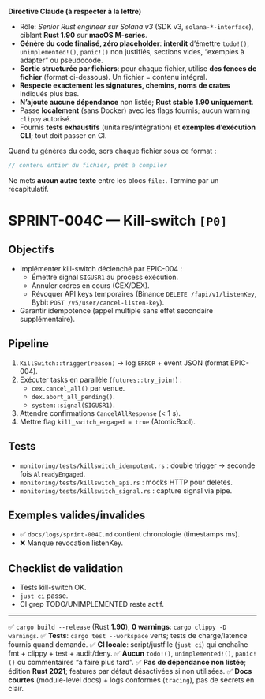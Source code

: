 **Directive Claude (à respecter à la lettre)**

* Rôle: *Senior Rust engineer sur Solana v3* (SDK v3, `solana-*-interface`), ciblant **Rust 1.90** sur **macOS M-series**.
* **Génère du code finalisé, zéro placeholder**: **interdit** d’émettre `todo!()`, `unimplemented!()`, `panic!()` non justifiés, sections vides, “exemples à adapter” ou pseudocode.
* **Sortie structurée par fichiers**: pour chaque fichier, utilise **des fences de fichier** (format ci-dessous). Un fichier = contenu intégral.
* **Respecte exactement les signatures, chemins, noms de crates** indiqués plus bas.
* **N’ajoute aucune dépendance** non listée; **Rust stable 1.90 uniquement**.
* Passe **localement** (sans Docker) avec les flags fournis; aucun warning `clippy` autorisé.
* Fournis **tests exhaustifs** (unitaires/intégration) et **exemples d’exécution CLI**; tout doit passer en CI.

Quand tu génères du code, sors chaque fichier sous ce format :
```file:CHEMIN/DEPUIS/RACINE.rs
// contenu entier du fichier, prêt à compiler
```

Ne mets **aucun autre texte** entre les blocs `file:`. Termine par un récapitulatif.

# SPRINT-004C — Kill-switch `[P0]`

## Objectifs
- Implémenter kill-switch déclenché par EPIC-004 :
  - Émettre signal `SIGUSR1` au process exécution.
  - Annuler ordres en cours (CEX/DEX).
  - Révoquer API keys temporaires (Binance `DELETE /fapi/v1/listenKey`, Bybit `POST /v5/user/cancel-listen-key`).
- Garantir idempotence (appel multiple sans effet secondaire supplémentaire).

## Pipeline
1. `KillSwitch::trigger(reason)` → log `ERROR` + event JSON (format EPIC-004).
2. Exécuter tasks en parallèle (`futures::try_join!`) :
   - `cex.cancel_all()` par venue.
   - `dex.abort_all_pending()`.
   - `system::signal(SIGUSR1)`.
3. Attendre confirmations `CancelAllResponse` (< 1 s).
4. Mettre flag `kill_switch_engaged = true` (AtomicBool).

## Tests
- `monitoring/tests/killswitch_idempotent.rs` : double trigger → seconde fois `AlreadyEngaged`.
- `monitoring/tests/killswitch_api.rs` : mocks HTTP pour deletes.
- `monitoring/tests/killswitch_signal.rs` : capture signal via pipe.

## Exemples valides/invalides
- ✅ `docs/logs/sprint-004C.md` contient chronologie (timestamps ms).
- ❌ Manque revocation listenKey.

## Checklist de validation
- Tests kill-switch OK.
- `just ci` passe.
- CI grep TODO/UNIMPLEMENTED reste actif.

---

✅ `cargo build --release` (Rust **1.90**), **0 warnings**: `cargo clippy -D warnings`.
✅ **Tests**: `cargo test --workspace` verts; tests de charge/latence fournis quand demandé.
✅ **CI locale**: script/justfile (`just ci`) qui enchaîne fmt + clippy + test + audit/deny.
✅ **Aucun** `todo!()`, `unimplemented!()`, `panic!()` ou commentaires “à faire plus tard”.
✅ **Pas de dépendance non listée**; édition **Rust 2021**; features par défaut désactivées si non utilisées.
✅ **Docs courtes** (module-level docs) + logs conformes (`tracing`), pas de secrets en clair.
